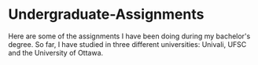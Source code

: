 # Undergraduate-Assignments

Here are some of the assignments I have been doing during my bachelor's degree. So far, I have studied in three different universities: Univali, UFSC and the University of Ottawa.

